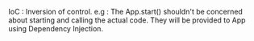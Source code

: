 IoC : Inversion of control. e.g : The App.start() shouldn't be concerned about starting and calling the actual code. They will be provided to App using Dependency Injection.
